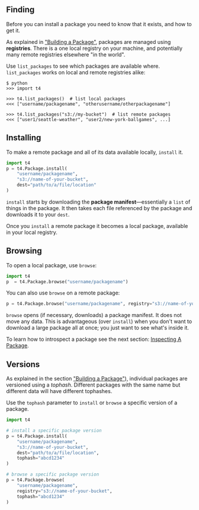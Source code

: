 ## Finding
Before you can install a package you need to know that it exists, and how to get it.

As explained in ["Building a Package"](Building%20a%20Package.md), packages are managed using **registries**. There is a one local registry on your machine, and potentially many remote registries elsewhere "in the world".

Use `list_packages` to see which packages are available where. `list_packages` works on local and remote registries alike:

```
$ python
>>> import t4

>>> t4.list_packages()  # list local packages
<<< ["username/packagename", "otherusername/otherpackagename"]

>>> t4.list_packages("s3://my-bucket")  # list remote packages
<<< ["user1/seattle-weather", "user2/new-york-ballgames", ...]
```


## Installing

To make a remote package and all of its data available locally, `install` it.

```python
import t4
p = t4.Package.install(
    "username/packagename", 
    "s3://name-of-your-bucket",
    dest="path/to/a/file/location"
)
```

`install` starts by downloading the **package manifest**&mdash;essentially a `list` of things in the package. It then takes each file referenced by the package and downloads it to your `dest`.

Once you `install` a remote package it becomes a local package, available in your local registry.

## Browsing
To open a local package, use `browse`:

```python
import t4
p  = t4.Package.browse("username/packagename")
```

You can also use `browse` on a remote package:

```python
p = t4.Package.browse("username/packagename", registry="s3://name-of-your-bucket")
```

`browse` opens (if necessary, downloads) a package manifest. It does not move any data. This is advantageous (over `install`) when you don't want to download a large package all at once; you just want to see what's inside it.

To learn how to introspect a package see the next section: [Inspecting A Package](Introspecting%20A%20Package.md).

## Versions
As explained in the section ["Building a Package"](Building%20a%20Package.md)), individual packages are versioned using a _tophash_. Different packages with the same name but different data will have different tophashes.

Use the `tophash` parameter to `install` or `browse` a specific version of a package.

```python
import t4

# install a specific package version
p = t4.Package.install(
    "username/packagename", 
    "s3://name-of-your-bucket",
    dest="path/to/a/file/location",
    tophash="abcd1234"
)

# browse a specific package version
p = t4.Package.browse(
    "username/packagename", 
    registry="s3://name-of-your-bucket",
    tophash="abcd1234"
)
```